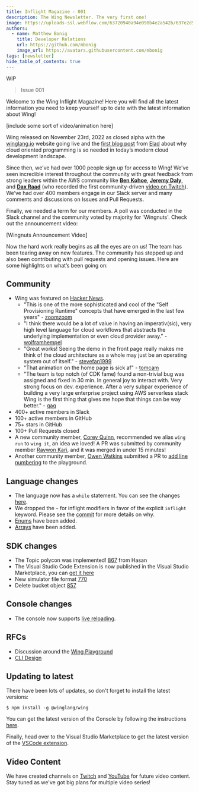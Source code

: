 ```yaml
---
title: Inflight Magazine - 001️
description: The Wing Newsletter. The very first one!
image: https://uploads-ssl.webflow.com/63720940a94e098b4e2a542b/637e2d5495f59f7654160773_Social%20thumbnail.png
authors:
  - name: Matthew Bonig
    title: Developer Relations
    url: https://github.com/mbonig
    image_url: https://avatars.githubusercontent.com/mbonig
tags: [newsletter]
hide_table_of_contents: true
---
```


WIP

> Issue 001


Welcome to the Wing Inflight Magazine! Here you will find all the latest information you need to keep yourself up to 
date with the latest information about Wing!

[include some sort of video/animation here]

Wing released on November 23rd, 2022 as closed alpha with the [winglang.io](https://winglang.io) website going live 
and the [first blog post](https://docs.winglang.io/blog/2022/11/23/manifesto) 
from [Elad](https://www.linkedin.com/in/hackingonstuff/) about why cloud oriented programming is so needed in today’s 
modern cloud development landscape.

Since then, we’ve had over 1000 people sign up for access to Wing! 
We’ve seen incredible interest throughout the community with great feedback from strong leaders within the AWS community like 
**[Ben Kohoe](https://twitter.com/ben11kehoe)**, 
**[Jeremy Daly](https://twitter.com/jeremy_daly)**, 
and **[Dax Raad](https://twitter.com/thdxr)** 
(who recorded the first community-driven [video on Twitch](https://www.twitch.tv/videos/1662688985)). 
We’ve had over 400 members engage in our Slack server and many comments and discussions on Issues and Pull Requests. 

Finally, we needed a term for our members. A poll was conducted in the Slack channel and the community voted by
majority for 'Wingnuts'. Check out the announcement video:

[Wingnuts Announcement Video]

Now the hard work really begins as all the eyes are on us! The team has been tearing away on new features. 
The community has stepped up and also been contributing with pull requests and opening issues. 
Here are some highlights on what’s been going on:

## Community

* Wing was featured on [Hacker News](https://news.ycombinator.com/item?id=34051325).
  * "This is one of the more sophisticated and cool of the "Self Provisioning Runtime" concepts that have emerged 
in the last few years" - [zoomzoom](https://news.ycombinator.com/item?id=340533940)
  * "I think there would be a lot of value in having an imperativ(sic), very high level language for cloud workflows that 
abstracts the underlying implementation or even cloud provider away." - [wolframhempel](https://news.ycombinator.com/item?id=34055556)
  * "Great works! Seeing the demo in the front page really makes me think of the cloud architecture as a whole may 
just be an operating system out of itself." - [stevefan1999](https://news.ycombinator.com/item?id=34054752)
  * "That animation on the home page is sick af" - [tomcam](https://news.ycombinator.com/item?id=34056121)
  * "The team is top notch (of CDK fame) found a non-trivial bug was assigned and fixed in 30 min. In general joy to 
interact with. Very strong focus on dev. experience. After a very subpar experience of building a very large enterprise 
project using AWS serverless stack Wing is the first thing that gives me hope that things can be way better." - [qaq](https://news.ycombinator.com/item?id=34053585)
* 400+ active members in Slack
* 100+ active members in GitHub
* 75+ stars in GitHub
* 100+ Pull Requests closed
* A new community member, [Corey Quinn](https://twitter.com/QuinnyPig), recommended we alias `wing run` to `wing it`, 
an idea we loved! A PR was submitted by community member [Raywon Kari](https://github.com/raywonkari), 
and it was merged in under 15 minutes!
* Another community member, [Owen Watkins](https://github.com/ogre14t) submitted a PR 
to [add line numbering](https://github.com/winglang/wing/pull/928) to the playground.

## Language changes

* The language now has a `while` statement. You can see the changes [here](https://github.com/winglang/wing/commit/12a9c8a48459ae3e533900208e4d749eba369631).
* We dropped the `~` for inflight modifiers in favor of the explicit `inflight` keyword. Please see the [commit](https://github.com/winglang/wing/commit/a382b5582584b64b85ba0627940813225a0d489d) for more details on why.
* [Enums](https://github.com/winglang/wing/pull/273) have been added.
* [Arrays](https://github.com/winglang/wing/pull/824) have been added.

## SDK changes

* The Topic polycon was implemented! [867](https://github.com/winglang/wing/pull/867) from Hasan
* The Visual Studio Code Extension is now published in the Visual Studio Marketplace, you can [get it here](https://marketplace.visualstudio.com/items?itemName=Monada.vscode-wing)
* New simulator file format [770](https://github.com/winglang/wing/pull/770)
* Delete bucket object [857](https://github.com/winglang/wing/pull/857)

## Console changes

* The console now supports [live reloading](https://www.youtube.com/watch?v=TvrGgGffLOc).

## RFCs

* Discussion around the [Wing Playground](https://github.com/winglang/wing/issues/451)
* [CLI Design](https://github.com/winglang/wing/issues/258)

## Updating to latest

There have been lots of updates, so don't forget to install the latest versions:

```shell    
$ npm install -g @winglang/wing
```

You can get the latest version of the Console by following the instructions [here](https://docs.winglang.io/getting-started/installation#wing-console).

Finally, head over to the Visual Studio Marketplace to get the latest version of the [VSCode extension](https://marketplace.visualstudio.com/items?itemName=Monada.vscode-wing).

## Video Content

We have created channels on [Twitch](https://www.twitch.tv/winglangio) and [YouTube](https://www.youtube.com/@winglangio
) for future video content. Stay tuned as we've got big plans for 
multiple video series!
